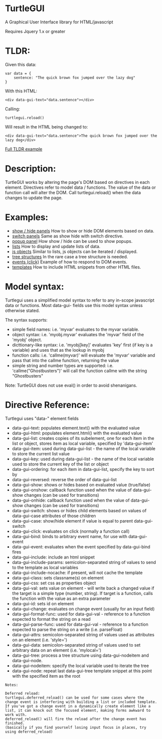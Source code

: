 # TurtleGUI

A Graphical User Interface library for HTML/javascript


Requires Jquery 1.x or greater 


# TLDR:

Given this data:

    var data = {
        sentence: "The quick brown fox jumped over the lazy dog"
    }

With this HTML:

    <div data-gui-text="data.sentence"></div>

Calling:

    turtlegui.reload()

Will result in the HTML being changed to:

    <div data-gui-text="data.sentence">The quick brown fox jumped over the lazy dog</div>

[Full TLDR example](examples/tldr.html)


# Description:

TurtleGUI works by altering the page's DOM based on directives in each element.
Directives refer to model data / functions. The value of the data or function call will alter the DOM.
Call turtlegui.reload() when the data changes to update the page.


# Examples:

* [show / hide panels](examples/show_hide.html) How to show or hide DOM elements based on data.
* [switch panels](examples/switch_panels.html) Same as show hide with switch directive.
* [popup panel](examples/popup_panel.html) How show / hide can be used to show popups.
* [lists](examples/lists.html) How to display and update lists of data.
* [js objects](examples/js_objects.html) Similar to lists, js objects can be iterated / displayed.
* [tree structures](examples/tree.html) In the rare case a tree structure is needed.
* [events (click)](examples/events.html) Example of how to respond to DOM events.
* [templates](examples/templates.html) How to include HTML snippets from other HTML files.


# Model syntax:

Turtlegui uses a simplified model syntax to refer to any in-scope javascript data or functions. Most data-gui- fields use this model syntax unless otherwise stated.

The syntax supports:
* simple field names: i.e. 'myvar' evaluates to the myvar variable.
* object syntax: i.e. 'myobj.myvar' evaluates the 'myvar' field of the 'myobj' object.
* dicttionary-like syntax: i.e. 'myobj[key]' evaluates 'key' first (if key is a variable) and uses that as the lookup in myobj
* function calls: i.e. 'callme(myvar)' will evaluate the 'myvar' variable and pass that into the callme function, returning the value
* simple string and number types are supported: i.e. 'callme("Ghostbusters")' will call the function callme with the string "Ghostbusters"

Note: TurtleGUI does not use eval() in order to avoid shenanigans.


# Directive Reference:

Turtlegui uses "data-" element fields

* data-gui-text: populates element.text() with the evaluated value
* data-gui-html: populates element.html() with the evaluated value
* data-gui-list: creates copies of its subelement, one for each item in the list or object, stores item as local variable, specified by 'data-gui-item'
* data-gui-item: used during data-gui-list - the name of the local variable to store the current list value
* data-gui-key: used during data-gui-list - the name of the local variable used to store the current key of the list or object
* data-gui-ordering: for each item in data-gui-list, specify the key to sort by
* data-gui-reversed: reverse the order of data-gui-list
* data-gui-show: shows or hides based on evaluated value (true/false)
* data-gui-onshow: callback function used when the value of data-gui-show changes (can be used for transitions)
* data-gui-onhide: callback function used when the value of data-gui-show changes (can be used for transitions)
* data-gui-switch: shows or hides child elements based on values of data-gui-case attributes of those children
* data-gui-case: show/hide element if value is equal to parent data-gui-switch
* data-gui-click: evaluates on click (normally a function call)
* data-gui-bind: binds to arbitrary event name, for use with data-gui-event
* data-gui-event: evaluates when the event specified by data-gui-bind fires
* data-gui-include: include an html snippet
* data-gui-include-params: semicolon-separated string of values to send to the template as local variables
* data-gui-include-nocache: if present, will not cache the template
* data-gui-class: sets classname(s) on element
* data-gui-css: set css as properties object
* data-gui-val: sets value on element - will write back a changed value if the target is a simple type (number, string). If target is a function, calls the function with the value as an extra parameter
* data-gui-id: sets id on element
* data-gui-change: evaluates on change event (usually for an input field)
* data-gui-format-func: used for data-gui-val - reference to a function expected to format the string on a read
* data-gui-parse-func: used for data-gui-val - reference to a function expected to parse the string on a write (i.e. parseFloat)
* data-gui-attrs: semicolon-separated string of values used as attributes on an element (i.e. 'style=')
* data-gui-data: semicolon-separated string of values used to set arbitrary data on an element (i.e. 'mylocal=')
* data-gui-tree: process a tree structure using data-gui-nodeitem and data-gui-node.
* data-gui-nodeitem: specify the local variable used to iterate the tree
* data-gui-node: repeat last data-gui-tree template snippet at this point with the specified item as the root

~~~~
Notes:

Deferred reload:
turtlegui.deferred_reload() can be used for some cases where the change event is interfering with building a list or included template.
If you've got a change event in a dynamically create element like a list, it can knock out the focused element, making forms awkward to work with.
deferred_reload() will fire the reload after the change event has finished.
(basically if you find yourself losing input focus in places, try using deferred_reload)
